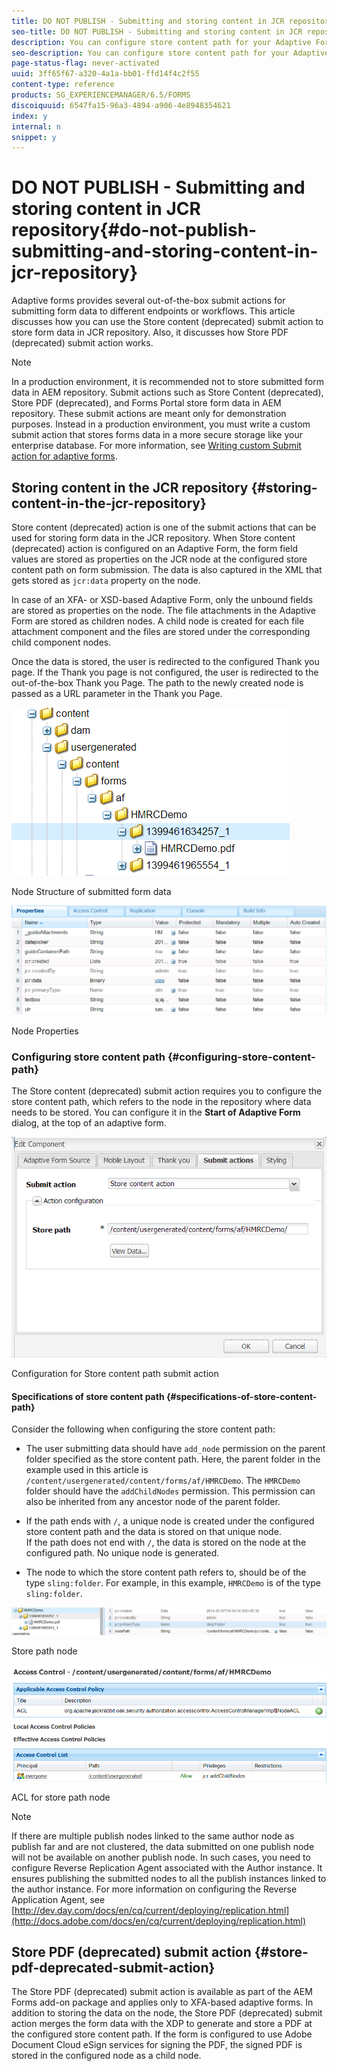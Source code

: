 ```yaml
---
title: DO NOT PUBLISH - Submitting and storing content in JCR repository
seo-title: DO NOT PUBLISH - Submitting and storing content in JCR repository
description: You can configure store content path for your Adaptive Forms to configure to store form data in JCR repository on form submission. 
seo-description: You can configure store content path for your Adaptive Forms to configure to store form data in JCR repository on form submission. 
page-status-flag: never-activated
uuid: 3ff65f67-a320-4a1a-bb01-ffd14f4c2f55
content-type: reference
products: SG_EXPERIENCEMANAGER/6.5/FORMS
discoiquuid: 6547fa15-96a3-4894-a906-4e8948354621
index: y
internal: n
snippet: y
---
```


# DO NOT PUBLISH - Submitting and storing content in JCR repository{#do-not-publish-submitting-and-storing-content-in-jcr-repository}

Adaptive forms provides several out-of-the-box submit actions for submitting form data to different endpoints or workflows. This article discusses how you can use the Store content (deprecated) submit action to store form data in JCR repository. Also, it discusses how Store PDF (deprecated) submit action works.

>[!NOTE]
>
>In a production environment, it is recommended not to store submitted form data in AEM repository. Submit actions such as Store Content (deprecated), Store PDF (deprecated), and Forms Portal store form data in AEM repository. These submit actions are meant only for demonstration purposes. Instead in a production environment, you must write a custom submit action that stores forms data in a more secure storage like your enterprise database. For more information, see [Writing custom Submit action for adaptive forms](../../../forms/using/custom-submit-action-form.md).

## Storing content in the JCR repository {#storing-content-in-the-jcr-repository}

Store content (deprecated) action is one of the submit actions that can be used for storing form data in the JCR repository. When Store content (deprecated) action is configured on an Adaptive Form, the form field values are stored as properties on the JCR node at the configured store content path on form submission. The data is also captured in the XML that gets stored as `jcr:data` property on the node.

In case of an XFA- or XSD-based Adaptive Form, only the unbound fields are stored as properties on the node. The file attachments in the Adaptive Form are stored as children nodes. A child node is created for each file attachment component and the files are stored under the corresponding child component nodes.

Once the data is stored, the user is redirected to the configured Thank you page. If the Thank you page is not configured, the user is redirected to the out-of-the-box Thank you Page. The path to the newly created node is passed as a URL parameter in the Thank you Page. 

![Node Structure of submitted form data ](assets/crxstorewithfa.png)

Node Structure of submitted form data 

![Properties of the node created for form submission](assets/crxsubmitprop.png)

Node Properties

### Configuring store content path {#configuring-store-content-path}

The Store content (deprecated) submit action requires you to configure the store content path, which refers to the node in the repository where data needs to be stored. You can configure it in the **Start of Adaptive Form** dialog, at the top of an adaptive form.

![Configuration for Store content path submit action](assets/path1.png)

Configuration for Store content path submit action

#### Specifications of store content path {#specifications-of-store-content-path}

Consider the following when configuring the store content path:

* The user submitting data should have `add_node` permission on the parent folder specified as the store content path. Here, the parent folder in the example used in this article is `/content/usergenerated/content/forms/af/HMRCDemo`. The `HMRCDemo` folder should have the `addChildNodes` permission. This permission can also be inherited from any ancestor node of the parent folder.

* If the path ends with `/`, a unique node is created under the configured store content path and the data is stored on that unique node.  
  If the path does not end with `/`, the data is stored on the node at the configured path. No unique node is generated.  

* The node to which the store content path refers to, should be of the type `sling:folder`. For example, in this example, `HMRCDemo` is of the type `sling:folder`.

![Store path node configured for store content submit action](assets/slingfolder.png)

Store path node

![ACL for store path node configured for store content submit action](assets/access.png)

ACL for store path node

>[!NOTE]
>
>If there are multiple publish nodes linked to the same author node as publish far and are not clustered, the data submitted on one publish node will not be available on another publish node. In such cases, you need to configure Reverse Replication Agent associated with the Author instance. It ensures publishing the submitted nodes to all the publish instances linked to the author instance. For more information on configuring the Reverse Application Agent, see [http://dev.day.com/docs/en/cq/current/deploying/replication.html](http://docs.adobe.com/docs/en/cq/current/deploying/replication.html)

## Store PDF (deprecated) submit action {#store-pdf-deprecated-submit-action}

The Store PDF (deprecated) submit action is available as part of the AEM Forms add-on package and applies only to XFA-based adaptive forms. In addition to storing the data on the node, the Store PDF (deprecated) submit action merges the form data with the XDP to generate and store a PDF at the configured store content path. If the form is configured to use Adobe Document Cloud eSign services for signing the PDF, the signed PDF is stored in the configured node as a child node.
